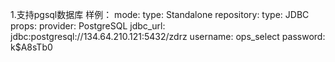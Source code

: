 1.支持pgsql数据库
样例：
mode:
    type: Standalone
    repository:
        type: JDBC
        props:
            provider: PostgreSQL
            jdbc_url: jdbc:postgresql://134.64.210.121:5432/zdrz
            username: ops_select
            password: k$A8sTb0